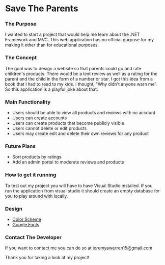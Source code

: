# Save The Parents

### The Purpose
I wanted to start a project that would help me learn about the .NET Framework and MVC. This web application has no official purpose for my making it other than for educational purposes.

### The Concept
The goal was to design a website so that parents could go and rate children's products. There would be a text review as well as a rating for the parent and the child in the form of a number or star. I got this idea from a book that I had to read to my kids. I thought, "Why didn't anyone warn me". So this application is a playful joke about that.

### Main Functionality
- Users should be able to view all products and reviews with no account
- Users can create accounts
- Users can create products that become publicly visible
- Users cannot delete or edit products
- Users may create edit and delete their own reviews for any product

### Future Plans
- Sort products by ratings
- Add an admin portal to moderate reviews and products

### How to get it running
To test out my project you will have to have Visual Studio installed. If you run the application from visual studio it should create an empty database for you to play around with locally.

### Design
- [Color Scheme](https://coolors.co/37392e-19647e-f4fffd-596869-f5f9e9)
- [Google Fonts](https://fonts.google.com/selection?selection.family=Nunito|Raleway:400,700)

### Contact The Developer
If you want to contact me you can do so at jeremyawarren15@gmail.com

Thank you for taking a look at my project!

